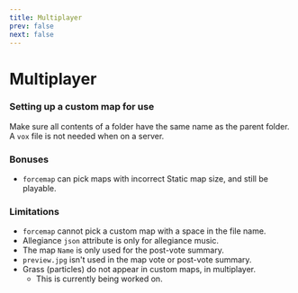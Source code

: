 ```yaml
---
title: Multiplayer
prev: false
next: false
---
```


# Multiplayer

### Setting up a custom map for use
Make sure all contents of a folder have the same name as the parent folder. A `vox` file is not needed when on a server.

### Bonuses
- `forcemap` can pick maps with incorrect Static map size, and still be playable.

### Limitations
* `forcemap` cannot pick a custom map with a space in the file name.
* Allegiance `json` attribute is only for allegiance music.
* The map `Name` is only used for the post-vote summary.
* `preview.jpg` isn't used in the map vote or post-vote summary.
* Grass (particles) do not appear in custom maps, in multiplayer.
  * This is currently being worked on.